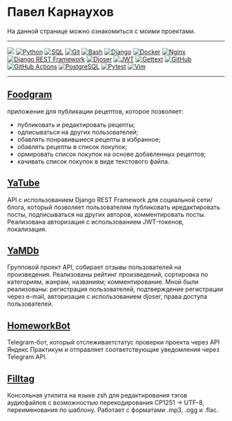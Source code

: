 # Павел Карнаухов

На данной странице можно ознакомиться с моими проектами.

---

![](https://komarev.com/ghpvc/?username=chertyhansky)
[![Python](https://img.shields.io/badge/Python-464646?style=flat-square&logo=python)](https://www.python.org/)
[![SQL](https://img.shields.io/badge/SQL-464646?style=flat-square&logo=sql)](https://ru.wikipedia.org/wiki/SQL)
[![Git](https://img.shields.io/badge/Git-464646?style=flat-square&logo=git)](https://git.kernel.org/pub/scm/git/git.git/)
[![Bash](https://img.shields.io/badge/Shell-464646?style=flat-square&logo=zsh)](https://git.savannah.gnu.org/cgit/bash.git)
[![Django](https://img.shields.io/badge/Django-464646?style=flat-square&logo=django)](https://www.djangoproject.com/)
[![Docker](https://img.shields.io/badge/Docker-464646?style=flat-square&logo=docker)](https://www.docker.com/)
[![Nginx](https://img.shields.io/badge/Nginx-464646?style=flat-square&logo=nginx)](https://nginx.org/ru/)
[![Django REST Framework](https://img.shields.io/badge/Django%20REST%20Framework-464646?style=flat-square&logo=django)](https://docs.pytest.org/en/6.2.x/)
[![Djoser](https://img.shields.io/badge/Djoser-464646?style=flat-square&logo=django)](https://pypi.org/project/djoser/)
[![JWT](https://img.shields.io/badge/JWT-464646?style=flat-square&logo=django)](https://jwt.io/)
[![Gettext](https://img.shields.io/badge/Gettext-464646?style=flat-square&logo=local)](https://www.gnu.org/software/gettext/)
[![GitHub](https://img.shields.io/badge/GitHub-464646?style=flat-square&logo=github)](https://github.com/)
[![GitHub Actions](https://img.shields.io/badge/GitHub_Actions-464646?style=flat-square&logo=githubactions)](https://github.com/features/actions)
[![PostgreSQL](https://img.shields.io/badge/PostgreSQL-464646?style=flat-square&logo=postgresql)](https://www.postgresql.org/)
[![Pytest](https://img.shields.io/badge/Pytest-464646?style=flat-square&logo=pytest)](https://docs.pytest.org/en/6.2.x/)
[![Vim](https://img.shields.io/badge/Vim-464646?style=flat-square&logo=neovim)](https://www.vim.org/)

---


## [Foodgram](https://github.com/chertyhansky/foodgram-project-react)

приложение для публикации рецептов, которое позволяет:

- публиковать и редактировать рецепты;
- одписываться на других пользователей;
- обавлять понравившиеся рецепты в избранное;
- обавлять рецепты в список покупок;
- ормировать список покупок на основе добавленных рецептов;
- качивать список покупок в виде текстового файла.

## [YaTube](https://github.com/chertyhansky/api_final_yatube)

API с использованием Django REST Framework для социальной сети/блога, который
позволяет пользователям публиковать иредактировать посты, подписываться на
других авторов, комментировать посты. Реализована авторизация с использованием
JWT-токенов, локализация.

## [YaMDb](https://github.com/chertyhansky/api_yamdb)

Групповой проект API, собирает отзывы пользователей на произведения.
Реализованы рейтинг произведений, сортировка по категориям, жанрам, названиям; комментирование.
Мной были реализованы: регистрация пользователей, подтверждение регистрации через e-mail,
авторизация с использованием djoser, права доступа пользователей. 

## [HomeworkBot](https://github.com/chertyhansky/homework_bot)

Telegram-бот, который отслеживаетстатус проверки проекта через API Яндекс Практикум
и отправляет соответствующие уведомления через Telegram API.

## [Filltag](https://github.com/chertyhansky/filltag)

Консольная утилита на языке zsh для редактирования тэгов аудиофайлов с возможностью
перекодирования CP1251 -> UTF-8, переименования по шаблону. Работает с форматами
.mp3, .ogg и .flac.
